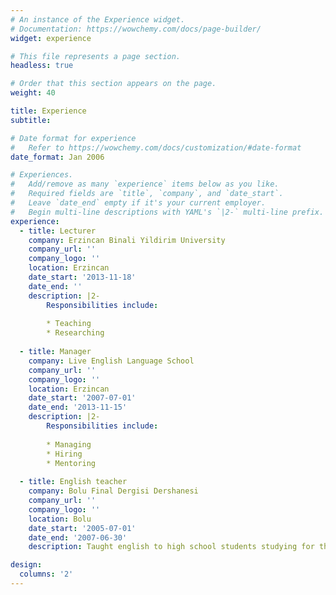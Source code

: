 ```yaml
---
# An instance of the Experience widget.
# Documentation: https://wowchemy.com/docs/page-builder/
widget: experience

# This file represents a page section.
headless: true

# Order that this section appears on the page.
weight: 40

title: Experience
subtitle:

# Date format for experience
#   Refer to https://wowchemy.com/docs/customization/#date-format
date_format: Jan 2006

# Experiences.
#   Add/remove as many `experience` items below as you like.
#   Required fields are `title`, `company`, and `date_start`.
#   Leave `date_end` empty if it's your current employer.
#   Begin multi-line descriptions with YAML's `|2-` multi-line prefix.
experience:
  - title: Lecturer
    company: Erzincan Binali Yildirim University
    company_url: ''
    company_logo: ''
    location: Erzincan
    date_start: '2013-11-18'
    date_end: ''
    description: |2-
        Responsibilities include:
        
        * Teaching
        * Researching
        
  - title: Manager
    company: Live English Language School
    company_url: ''
    company_logo: ''
    location: Erzincan
    date_start: '2007-07-01'
    date_end: '2013-11-15'
    description: |2-
        Responsibilities include:
        
        * Managing
        * Hiring
        * Mentoring
        
  - title: English teacher
    company: Bolu Final Dergisi Dershanesi
    company_url: ''
    company_logo: ''
    location: Bolu
    date_start: '2005-07-01'
    date_end: '2007-06-30'
    description: Taught english to high school students studying for the national university entrance exam.

design:
  columns: '2'
---
```

